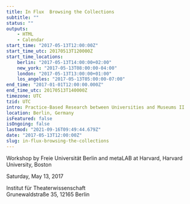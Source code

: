 ```yaml
---
title: In Flux  Browsing the Collections
subtitle: ""
status: ""
outputs:
    - HTML
    - Calendar
start_time: "2017-05-13T12:00:00Z"
start_time_utc: 20170513T120000Z
start_time_locations:
    berlin: "2017-05-13T14:00:00+02:00"
    new_york: "2017-05-13T08:00:00-04:00"
    london: "2017-05-13T13:00:00+01:00"
    los_angeles: "2017-05-13T05:00:00-07:00"
end_time: "2017-01-01T12:00:00.000Z"
end_time_utc: 20170513T140000Z
timezone: UTC
tzid: UTC
intro: Practice-Based Research between Universities and Museums II
location: Berlin, Germany
isFeatured: false
isOngoing: false
lastmod: "2021-09-16T09:49:44.679Z"
date: "2017-05-13T12:00:00Z"
slug: in-flux-browsing-the-collections
---
```

Workshop by Freie Universität Berlin and metaLAB at Harvard, Harvard University, Boston

Saturday, May 13, 2017

Institut für Theaterwissenschaft<br />
Grunewaldstraße 35, 12165 Berlin